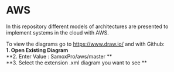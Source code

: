 # AWS
In this repository different models of architectures are presented to implement systems in the cloud with AWS.

To view the diagrams go to https://www.draw.io/ and with Github:   
  **1.  Open Existing Diagram**   
  **2.  Enter Value : SamoxPro/aws/master **  
  **3. Select the extension .xml diagram you want to see **
